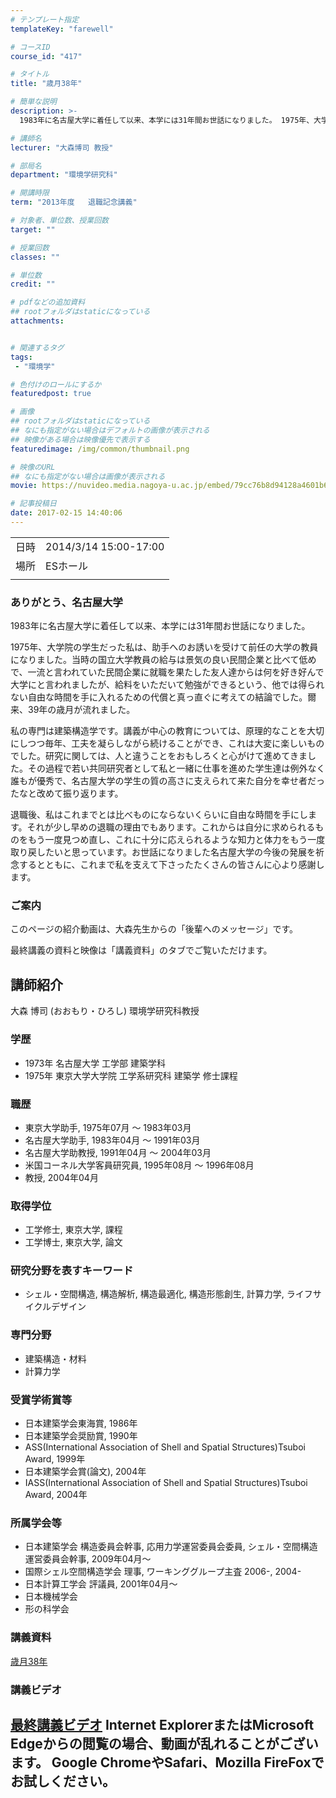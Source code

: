 ```yaml
---
# テンプレート指定
templateKey: "farewell"

# コースID
course_id: "417"

# タイトル
title: "歳月38年"

# 簡単な説明
description: >-
  1983年に名古屋大学に着任して以来、本学には31年間お世話になりました。 1975年、大学院の学生だった私は、助手へのお誘いを受けて前任の大学の教員になりました。当時の国立大学教員の給与は景気の良い民間企業と比べて低めで、一流と言われていた民間企業に就職を果たした友人達からは何を好き好んで大学にと言われましたが、給料をいただいて勉強ができるという、他では得られない自由な時間を手に入れるた ....

# 講師名
lecturer: "大森博司 教授"

# 部局名
department: "環境学研究科"

# 開講時限
term: "2013年度	退職記念講義"

# 対象者、単位数、授業回数
target: ""

# 授業回数
classes: ""

# 単位数
credit: ""

# pdfなどの追加資料
## rootフォルダはstaticになっている
attachments:


# 関連するタグ
tags:
 - "環境学"

# 色付けのロールにするか
featuredpost: true

# 画像
## rootフォルダはstaticになっている
## なにも指定がない場合はデフォルトの画像が表示される
## 映像がある場合は映像優先で表示する
featuredimage: /img/common/thumbnail.png

# 映像のURL
## なにも指定がない場合は画像が表示される
movie: https://nuvideo.media.nagoya-u.ac.jp/embed/79cc76b8d94128a4601b65cb36ed6e62f965c9ec

# 記事投稿日
date: 2017-02-15 14:40:06
---
```


|   |   |
|---|---|
| 日時 | 2014/3/14  15:00-17:00 |
| 場所 | ESホール |
|   |   |


### ありがとう、名古屋大学

1983年に名古屋大学に着任して以来、本学には31年間お世話になりました。

1975年、大学院の学生だった私は、助手へのお誘いを受けて前任の大学の教員になりました。当時の国立大学教員の給与は景気の良い民間企業と比べて低めで、一流と言われていた民間企業に就職を果たした友人達からは何を好き好んで大学にと言われましたが、給料をいただいて勉強ができるという、他では得られない自由な時間を手に入れるための代償と真っ直ぐに考えての結論でした。爾来、39年の歳月が流れました。

私の専門は建築構造学です。講義が中心の教育については、原理的なことを大切にしつつ毎年、工夫を凝らしながら続けることができ、これは大変に楽しいものでした。研究に関しては、人と違うことをおもしろくと心がけて進めてきました。その過程で若い共同研究者として私と一緒に仕事を進めた学生達は例外なく誰もが優秀で、名古屋大学の学生の質の高さに支えられて来た自分を幸せ者だったなと改めて振り返ります。

退職後、私はこれまでとは比べものにならないくらいに自由な時間を手にします。それが少し早めの退職の理由でもあります。これからは自分に求められるものをもう一度見つめ直し、これに十分に応えられるような知力と体力をもう一度取り戻したいと思っています。お世話になりました名古屋大学の今後の発展を祈念するとともに、これまで私を支えて下さったたくさんの皆さんに心より感謝します。

### ご案内

このページの紹介動画は、大森先生からの「後輩へのメッセージ」です。

最終講義の資料と映像は「講義資料」のタブでご覧いただけます。


## 講師紹介

大森 博司 (おおもり・ひろし) 環境学研究科教授

### 学歴

* 1973年 名古屋大学 工学部 建築学科
* 1975年 東京大学大学院 工学系研究科 建築学 修士課程

### 職歴

* 東京大学助手, 1975年07月 〜 1983年03月
* 名古屋大学助手, 1983年04月 〜 1991年03月
* 名古屋大学助教授, 1991年04月 〜 2004年03月
* 米国コーネル大学客員研究員, 1995年08月 〜 1996年08月
* 教授, 2004年04月

### 取得学位

* 工学修士, 東京大学, 課程
* 工学博士, 東京大学, 論文

### 研究分野を表すキーワード

* シェル・空間構造, 構造解析, 構造最適化, 構造形態創生, 計算力学, ライフサイクルデザイン

### 専門分野

* 建築構造・材料
* 計算力学

### 受賞学術賞等

* 日本建築学会東海賞, 1986年
* 日本建築学会奨励賞, 1990年
* ASS(International Association of Shell and Spatial Structures)Tsuboi Award, 1999年
* 日本建築学会賞(論文), 2004年
* IASS(International Association of Shell and Spatial Structures)Tsuboi Award, 2004年

### 所属学会等

* 日本建築学会 構造委員会幹事, 応用力学運営委員会委員, シェル・空間構造運営委員会幹事, 2009年04月〜
* 国際シェル空間構造学会 理事, ワーキンググループ主査 2006-, 2004-
* 日本計算工学会 評議員, 2001年04月〜
* 日本機械学会
* 形の科学会


### 講義資料

[歳月38年](https://ocw.nagoya-u.jp/files/417/s_Ohmori_material.pdf) 


### 講義ビデオ

<a href="https://nuvideo.media.nagoya-u.ac.jp/embed/b94d7e6ccbd9ad8c3cb151cc50db71cca5994407" target="blank">最終講義ビデオ</a>
Internet ExplorerまたはMicrosoft Edgeからの閲覧の場合、動画が乱れることがございます。
Google ChromeやSafari、Mozilla FireFoxでお試しください。
-----